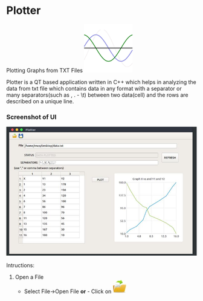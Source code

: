 # Plotter
Plotting Graphs from TXT Files
![Plotter](/images/plottericon.png?raw=true "Plotter")

Plotter is a QT based application written in C++ which helps in analyzing the data from txt file which contains data in any format with a separator or many separators(such as , . - \t) between two data(cell) and the rows are described on a unique line.

### Screenshot of UI
![PlotterSnapShot](/images/PlotterSnapShot.jpg?raw=true "ScreenShot of UI")

Intructions:
1. Open a File
      - Select File->Open File 
         **or**
       - Click on ![OpenFile](/images/OpenFile.jpg?raw=true "OpenFile") 
